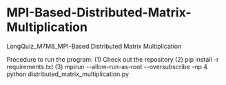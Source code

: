 # MPI-Based-Distributed-Matrix-Multiplication
LongQuiz_M7M8_MPI-Based Distributed Matrix Multiplication

Procedure to run the program:
(1) Check out the repository
(2) pip install -r requirements.txt
(3) mpirun --allow-run-as-root --oversubscribe -np 4 python distributed_matrix_multiplication.py
